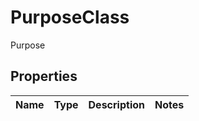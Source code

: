 

# PurposeClass

Purpose

## Properties

| Name | Type | Description | Notes |
|------------ | ------------- | ------------- | -------------|



